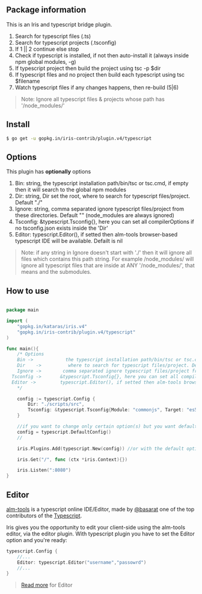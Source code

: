 ## Package information

This is an Iris and typescript bridge plugin.

1. Search for typescript files (.ts)
2. Search for typescript projects (.tsconfig)
3. If 1 || 2 continue else stop
4. Check if typescript is installed, if not then auto-install it (always inside npm global modules, -g)
5. If typescript project then build the project using tsc -p $dir
6. If typescript files and no project then build each typescript using tsc $filename
7. Watch typescript files if any changes happens, then re-build (5|6)

> Note: Ignore all typescript files & projects whose path has '/node_modules/'

## Install

```sh
$ go get -u gopkg.in/iris-contrib/plugin.v4/typescript
```


## Options

This plugin has **optionally** options
1. Bin:    string, the typescript installation path/bin/tsc or tsc.cmd, if empty then it will search to the global npm modules
2. Dir:     string, Dir set the root, where to search for typescript files/project. Default "./"
3. Ignore:  string, comma separated ignore typescript files/project from these directories. Default "" (node_modules are always ignored)
4. Tsconfig:  &typescript.Tsconfig{}, here you can set all compilerOptions if no tsconfig.json exists inside the 'Dir'
5. Editor: 	typescript.Editor(), if setted then alm-tools browser-based typescript IDE will be available. Defailt is nil

> Note: if any string in Ignore doesn't start with './' then it will ignore all files which contains this path string.
For example /node_modules/ will ignore all typescript files that are inside at ANY '/node_modules/', that means and the submodules.


## How to use

```go

package main

import (
	"gopkg.in/kataras/iris.v4"
	"gopkg.in/iris-contrib/plugin.v4/typescript"
)

func main(){
	/* Options
	Bin ->  		  the typescript installation path/bin/tsc or tsc.cmd, if empty then it will search to the global npm modules
	Dir    ->		   where to search for typescript files/project. Default "./"
	Ignore ->        comma separated ignore typescript files/project from these directories (/node_modules/ are always ignored). Default ""
  Tsconfig -> 		&typescript.Tsconfig{}, here you can set all compilerOptions if no tsconfig.json exists inside the 'Dir'
  Editor ->			typescript.Editor(), if setted then alm-tools browser-based typescript IDE will be available. Default is nil.
	*/

	config := typescript.Config {
		Dir: "./scripts/src",
		Tsconfig: &typescript.Tsconfig{Module: "commonjs", Target: "es5"}, // or typescript.DefaultTsconfig()
	}

	//if you want to change only certain option(s) but you want default to all others then you have to do this:
	config = typescript.DefaultConfig()
	//

	iris.Plugins.Add(typescript.New(config)) //or with the default options just: typescript.New()

	iris.Get("/", func (ctx *iris.Context){})

	iris.Listen(":8080")
}


```

## Editor

[alm-tools](http://alm.tools) is a typescript online IDE/Editor, made by [@basarat](https://twitter.com/basarat) one of the top contributors of the [Typescript](http://www.typescriptlang.org).

Iris gives you the opportunity to edit your client-side using the alm-tools editor, via the editor plugin.
With typescript plugin you have to set the Editor option and you're ready:

```go
typescript.Config {
	//...
	Editor: typescript.Editor("username","passowrd")
	//...
}
```

> [Read more](https://github.com/kataras/iris/tree/4.0.0/plugin/editor) for Editor
